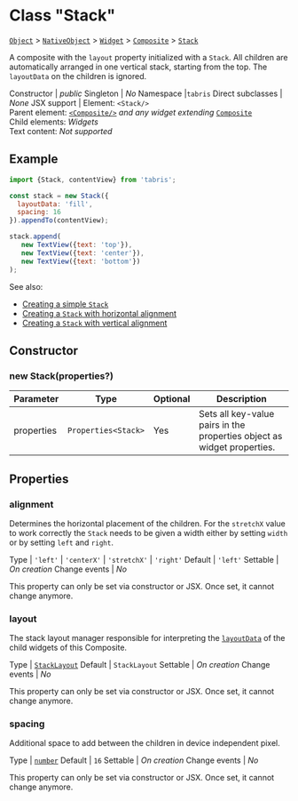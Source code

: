 ---
---
# Class "Stack"

<span style="white-space:nowrap;">[`Object`](https://developer.mozilla.org/en-US/docs/Web/JavaScript/Reference/Global_Objects/Object)</span> > <span style="white-space:nowrap;">[`NativeObject`](NativeObject.md)</span> > <span style="white-space:nowrap;">[`Widget`](Widget.md)</span> > <span style="white-space:nowrap;">[`Composite`](Composite.md)</span> > <span style="white-space:nowrap;">[`Stack`](Stack.md)</span>

A composite with the `layout` property initialized with a `Stack`. All children are automatically arranged in one vertical stack, starting from the top. The `layoutData` on the children is ignored.


Constructor | *public*
Singleton | *No*
Namespace |`tabris`
Direct subclasses | *None*
JSX support | Element: `<Stack/>`<br/>Parent element: [`<Composite/>`](Composite.md) *and any widget extending* <span style="white-space:nowrap;">[`Composite`](Composite.md)</span><br/>Child elements: *Widgets*<br/>Text content: *Not supported*<br/>

## Example
```js
import {Stack, contentView} from 'tabris';

const stack = new Stack({
  layoutData: 'fill',
  spacing: 16
}).appendTo(contentView);

stack.append(
   new TextView({text: 'top'}),
   new TextView({text: 'center'}),
   new TextView({text: 'bottom'})
);
```

See also:

- [Creating a simple `Stack`](https://github.com/eclipsesource/tabris-js/tree/v3.0.0-rc1/snippets/stackcomposite.jsx)
- [Creating a `Stack` with horizontal alignment](https://github.com/eclipsesource/tabris-js/tree/v3.0.0-rc1/snippets/stackcomposite-alignment.jsx)
- [Creating a `Stack` with vertical alignment](https://github.com/eclipsesource/tabris-js/tree/v3.0.0-rc1/snippets/stackcomposite-valign.jsx)

## Constructor

### new Stack(properties?)

Parameter|Type|Optional|Description
-|-|-|-
properties | <span style="white-space:nowrap;">`Properties<Stack>`</span> | Yes | Sets all key-value pairs in the properties object as widget properties.

## Properties

### alignment


Determines the horizontal placement of the children. For the `stretchX` value to work correctly the `Stack` needs to be given a width either by setting `width` or by setting `left` and `right`.

Type | <span style="white-space:nowrap;">`'left'` \| `'centerX'` \| `'stretchX'` \| `'right'`</span>
Default | `'left'`
Settable | *On creation*
Change events | *No*




This property can only be set via constructor or JSX. Once set, it cannot change anymore.

### layout


The stack layout manager responsible for interpreting the [`layoutData`](./Widget.md#layoutdata) of the child widgets of this Composite.

Type | <span style="white-space:nowrap;">[`StackLayout`](StackLayout.md)</span>
Default | `StackLayout`
Settable | *On creation*
Change events | *No*




This property can only be set via constructor or JSX. Once set, it cannot change anymore.

### spacing


Additional space to add between the children in device independent pixel.

Type | <span style="white-space:nowrap;">[`number`](https://developer.mozilla.org/en-US/docs/Web/JavaScript/Data_structures#Number_type)</span>
Default | `16`
Settable | *On creation*
Change events | *No*




This property can only be set via constructor or JSX. Once set, it cannot change anymore.


